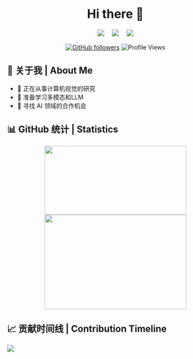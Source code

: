 <div align="center">
  
  # Hi there 👋
  
  <a href="https://nonll.github.io"><img src="https://img.shields.io/badge/Website-博客-blue" /></a>&emsp;
  <a href="https://blog.csdn.net/m0_61764437?type=blog"><img src="https://img.shields.io/badge/CSDN-论坛-c32136" /></a>&emsp;
  <a href="https://www.zhihu.com/people/nonl"><img src="https://img.shields.io/badge/Zhihu-知乎-blue" /></a>
  <!--<a href="https://qzkq.github.io/img/wechat_favicon.png"><img src="https://img.shields.io/badge/WeChat-微信-07c160" /></a>&emsp;-->
  
  [![GitHub followers](https://img.shields.io/github/followers/nonll?style=social)](https://github.com/nonlz)
  ![Profile Views](https://komarev.com/ghpvc/?username=nonll&color=blueviolet)
</div>

<div align="center">

</div>
  
<!--
**nonll/nonll** is a ✨ _special_ ✨ repository because its `README.md` (this file) appears on your GitHub profile.

Here are some ideas to get you started:

- 🔭 I’m currently working on ...
- 🌱 I’m currently learning ...
- 👯 I’m looking to collaborate on ...
- 🤔 I’m looking for help with ...
- 💬 Ask me about ...
- 📫 How to reach me: ...
- 😄 Pronouns: ...
- ⚡ Fun fact: ...
-->

## 🎯 关于我 | About Me 

- 🔭 正在从事计算机视觉的研究
- 🚀 准备学习多模态和LLM
- 👯 寻找 AI 领域的合作机会

## 📊 GitHub 统计 | Statistics

<div align="center">
    <img height="160em" width="330em" src="https://github-readme-stats.vercel.app/api?username=nonll&show_icons=true&theme=radical&include_all_commits=true&count_private=true"/>  
  
  <img height="220em" width="330em" src="https://github-readme-stats.vercel.app/api/top-langs/?username=nonll&langs_count=8&theme=radical"/>
</div>

## 📈 贡献时间线 | Contribution Timeline
![](https://github-readme-activity-graph.vercel.app/graph?username=nonll&theme=dracula)
